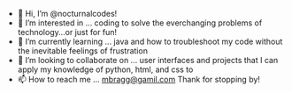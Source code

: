 - 👋 Hi, I’m @nocturnalcodes!
- 👀 I’m interested in ... coding to solve the everchanging problems of technology...or just for fun!
- 🌱 I’m currently learning ... java and how to troubleshoot my code without the inevitable feelings of frustration
- 💞️ I’m looking to collaborate on ... user interfaces and projects that I can apply my knowledge of python, html, and css to
- 📫 How to reach me ... mbragg@gamil.com
Thank for stopping by! 
<!---
nocturnalcodes/nocturnalcodes is a ✨ special ✨ repository because its `README.md` (this file) appears on your GitHub profile.
You can click the Preview link to take a look at your changes.
--->
